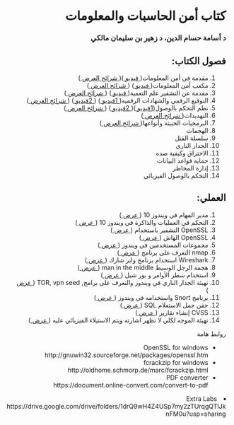 <div dir="rtl">
  <h1> كتاب أمن الحاسبات والمعلومات </h1>
  <h3>
  د أسامة حسام الدين، د زهير بن سليمان مالكي  
</h3>
  <h2> فصول الكتاب:</h2>
  <ol>
    <li> مقدمة في أمن المعلومات(<a href="https://youtu.be/5og37POTDLc"> فيديو </a>)(<a href="./slides/01_intro.pdf"> شرائح العرض </a>) </li>
    <li> مكعب أمن المعلومات(<a href="https://youtu.be/JqG5SrIjboA"> فيديو </a>) (<a href="./slides/02_cybercube.pdf"> شرائح العرض </a>)</li>
    <li> مقدمة عن التشفير علم التعمية(<a href="https://youtu.be/ODQDFOIWEKc"> فيديو </a>) (<a href="./slides/03_crypto.pdf"> شرائح العرض </a>)</li>
    <li> التوقيع الرقمي والشهادات الرقمية(<a href="https://youtu.be/nYENa1JSWdg"> 1فيديو </a>) (<a href="https://youtu.be/39v4y56-INw"> 2فيديو </a>) (<a href="./slides/04_digitalcert.pdf"> شرائح العرض </a>)</li>
    <li> نظم التحكم بالوصول(<a href="https://youtu.be/s-KFtFZ-OoE">1فيديو </a>)(<a href="https://youtu.be/EuVQSYdL8R4"> 2فيديو </a>) (<a href="./slides/05_accesscontrol.pdf"> شرائح العرض </a>)</li>
    <li> التهديدات(<a href="./slides/06_threats.pdf"> شرائح العرض </a>)</li> 
    <li> البرمجيات الخبيثة وأنواعها(<a href="./slides/07_malware.pdf"> شرائح العرض </a>)</li>
    <li>الهجمات </li>
    <li> سلسلة القتل</li>
    <li> الجدار الناري</li>
    <li> الاختراق وكيفية صده</li>
    <li> حماية قواعد البيانات</li>
    <li> إدارة المخاطر</li>
    <li> التحكم بالوصول الفيزيائي</li>
  </ol>
   <h2> العملي:</h2>
   <ol>
     <li> مدير المهام في ويندوز 10 (<a href="./Labs/chapter1%20Lab%20-%20Windows%20Task%20Manager.pdf"> عرض </a>) </li>
    <li> التحكم في العمليات والذاكرة في ويندوز 10 (<a href="./Labs/chapter2%20Lab%20-%20Exploring%20Processes%2C%20Threads%2C%20Handles%2C%20and%20Windows%20Registry.pdf"> عرض </a>) </li>
    <li> OpenSSL التشفير باستخدام (<a href="./Labs/chapter3%20Lab%20-%20Encrypting%20and%20Decrypting%20Data%20Using%20OpenSSL.pdf"> عرض </a>) </li>
    <li> OpenSSL الهاش  (<a href="./Labs/chapter4%20Lab%20-%20Hashing%20Things%20Out.pdf"> عرض </a>) </li>
    <li> مجموعات المستخدمين في ويندوز  (<a href="./Labs/chapter5%20Lab%20-%20Create%20User%20Accounts.pdf"> عرض </a>) </li>
    <li> nmap التعرف على برنامج   (<a href="./Labs/chapter6%20Lab%20-%20Exploring%20Nmap.pdf"> عرض </a>) </li> 
    <li> Wireshark استخدام برنامج واير شارك (<a href="./Labs/chapter7%20Lab%20-%20Using%20Wireshark%20to%20Examine%20HTTP%20and%20HTTPS%20Traffic.pdf"> عرض </a>) </li>
    <li> هجمة الرجل الوسيط man in the middle  (<a href="./Labs/chapter8%20Lab%20-%20Certificate%20Authority%20Stores.pdf"> عرض </a>) </li>
    <li>  استخدام سطر الأوامر و بور شيل (<a href="./Labs/chapter9%20Lab%20-%20Using%20Windows%20PowerShell.pdf"> عرض </a>) </li>
    <li> تهيئة الجدار الناري في ويندوز والتعرف على برامج, TOR, vpn seed (<a href="./Labs/chapter10%20Lab%20-%20Firewall%20to%20stop%20specific%20website%2C%20Configuring%20TOR.docx"> عرض </a>) </li>
    <li> برنامج Snort واستخدامه في ويندوز (<a href="./Labs/chapter11%20Lab%20-%20Configure%20Snort%20for%20windows.docx"> عرض </a>) </li>
    <li> حقن جمل الاستعلام SQL  (<a href="./Labs/chapter12%20Lab%20-%20SQL%20Injection.docx"> عرض </a>) </li>
    <li> CVSS إنشاء تقارير (<a href="./Labs/chapter13%20Lab%20-%20CVSS%20Process.docx"> عرض </a>) </li>
    <li> تهيئة الموجه لكلي لا تظهر اشارته ويتم الاستيلاء الفيزيائي عليه  (<a href="--"> عرض </a>) </li>
  </ol>
  
  روابط هامة

 <ul> 
  <li>
OpenSSL for windows <br>
    http://gnuwin32.sourceforge.net/packages/openssl.htm </li>
<li>
fcrackzip for windows <br>
  http://oldhome.schmorp.de/marc/fcrackzip.html </li>
  <li>
PDF converter <br>
 https://document.online-convert.com/convert-to-pdf </li>
   
 </ul>
<li>
Extra Labs <br>
 https://drive.google.com/drive/folders/1drQ9wH4Z4USp7my2zTUrqgQTIJknFM0u?usp=sharing </li>
 

</div>
